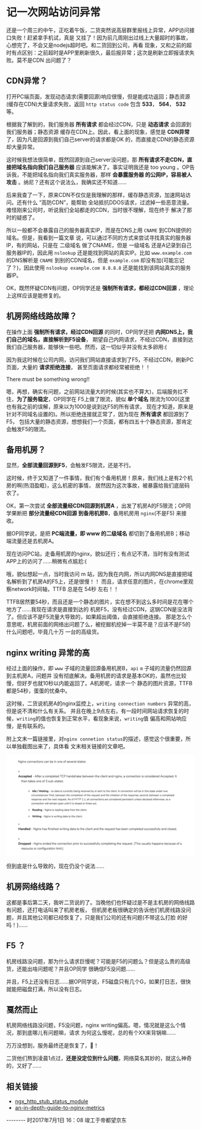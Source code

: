 # 记一次网站访问异常

还是一个周三的中午，正吃着午饭，二货突然说高层群里报线上异常，APP访问接口失败！赶紧拿手机试，真是
又挂了！因为前几周刚出过线上大量超时的事故，心想完了，不会又是nodejs超时吧。和二货回到公司，再看
现象，又和之前的超时有点区别：之前超时是APP里刷新很久，最后报异常；这次是刷新立即报请求失败。莫不是CDN
出问题了？



## CDN异常？

打开PC端页面，发现动态请求(需要回源)响应很慢，但是能成功返回；静态资源(缓存在CDN)大量请求失败，返回
`http status code` 包含 **533**， **564**， **532** 等。

根据我了解到的，我们服务器 **所有请求** 都会经过CDN，只是 **动态请求** 会回源到我们服务器；静态资源
缓存在CDN上。因此，看上面的现象，感觉是 **CDN异常** 了，因为凡是回源到我们自己server的请求都是OK
的，而直接走CDN的静态资源却大量异常。

这时候我想法很简单，既然回源到自己server没问题，那 **所有请求不走CDN，直接把域名指向我们自己服务器**
应该能解决了。事实证明我还是 too young 。OP告诉我，不能把域名指向我们真实服务器，那样 **会暴露服务器
的公网IP，容易被人攻击** 。纳尼？还有这个说法么，我确实还不知道……

后来我查了一下，原来CDN不仅仅是我理解的那样，缓存静态资源，加速网站访问。还有什么 “高防CDN”，能帮助
全站抵抗DDOS请求，过滤掉一些恶意流量。难怪刚来公司时，听说我们全站都走的CDN，当时很不理解，现在终于
解决了那时的疑惑了。

所以一般都不会暴露自己的服务器真实IP，而是在DNS上用 `CNAME` 到CDN提供的域名。但是，我看到一篇文章
说，可以通过不同的方式来尝试寻找真实的服务器IP，有的网站，只是在 二级域名 做了CNAME，但是 一级域名
还是A记录到自己服务器IP的，因此用 `nslookup` 还是能找到网站的真实IP。比如 `www.example.com`
的DNS解析是 `CNAME` 到别的CDN域名，但是 `example.com` 却没有加(可能忘记了？)，因此使用
`nslookup example.com 8.8.8.8` 还是能找到该网站真实的服务器IP。

OK，既然怀疑CDN有问题，OP同学还是 **强制所有请求，都经过CDN回源** ，理论上这样应该是能修复的。


## 机房网络线路故障？

在操作上面 **强制所有请求，经过CDN回源** 的同时，OP同学还把 **内网DNS上，我们自己的域名，直接解析到F5设备**，
期望自己内网请求，不经过CDN，直接到达我们自己服务器，能够快一些吧。然而，这一切似乎并没有太多卵用:(

因为我这时候在公司内网，访问我们网站直接请求到了F5，不经过CDN，刷新PC页面，大量的 **请求拒绝连接**，
甚至页面请求都经常被拒绝！！

There must be something wrong!!

嗯，再想，确实有问题，之前网站流量大的时候(其实也不算大)，后端服务扛不住，**为了服务稳定**，OP同学在
F5上做了限流，貌似 **单个域名** 限流为1000(这里也有我之前的误解，原来以为1000是说到达F5的所有请求，
现在才知道，原来是针对不同域名设置的)。所以拒绝连接就正常了，因为现在 **所有请求** 都回源到了F5，
包括大量的静态资源，想想我们一个页面，都有四五十个静态资源，那肯定会触发F5的限流。


## 备用机房？

显然，**全部流量回源到F5**，会触发F5限流，还是不行。

这时候，终于又知道了一件事情，我们有个备用机房！原来，我们线上是有2个机房的啊(热泪盈眶)，这么机密的事情，
居然因为这次事故，被暴露给我们底层码农了。

OK，第一次尝试 **全部流量经CDN回源到机房A** ，出发了机房A的F5限流；OP同学果断把 **部分流量经CDN回源
到备用机房B**，备用机房用 `nginx`(不是F5) 来接收。

据OP同学说，是把 **PC端流量，即 www 的二级域名** 都切到了备用机房B；移动端流量还是去机房A。

现在访问PC站，走备用机房的nginx，貌似还行；有点记不清，当时有没有测试APP上的访问了……稍微有点尴尬:(

哦，貌似想起一点，当时我访问 m 站，因为我在内网，所以内网DNS是直接把域名解析到了机房A的F5上，还是很慢！！
而且，请求任意的图片，在chrome里观察network时间轴，TTFB 总是在 54秒 左右！！

TTFB居然要54秒，而且还是一个静态的图片，实在想不到这么多时间是花在哪个地方了……我现在请求是直接到达的
机房F5，没有经过CDN，这锅CDN是没法背了。但应该不是F5流量大导致的，如果超出阈值，会直接拒绝连接。
那是怎么个意思呢，机房前面的网络出问题了么，被挖掘机挖掉一半莫不是？应该不是F5的什么问题吧，毕竟几十万
一台的高级货。


## nginx writing 异常的高

经过上面的操作，即 `www` 子域的流量回源备用机房B，`api` `m` 子域的流量仍然回源到主机房A，问题并
没有彻底解决。备用机房的请求是基本OK的，虽然也比较慢，但好歹也就10秒以内能返回了。A机房呢，请求一个
静态的图片资源，TTFB都是54秒，蛋蛋的忧桑中。

这时候，二货说机房A的nginx监控上，`writing connection numbers` 异常的高，但是说不清和什么有关系。
并且在晚上9点左右，有一段时间网站请求恢复的时候，`writing`的值也恢复到正常水平，看现象来说，`writing`值
偏高和网站响应慢，是有联系的。

附上文末一篇链接里，对`nginx connetion status`的描述，感觉这个很重要，所以单独截图出来了，具体看
文末相关链接的文章吧。

![nginx connection status](./nginx-connection-status.png)

但到底是什么导致的，现在仍没个说法……


## 机房网络线路？

这都是事后第二天，我听二货说的了。当晚他们也怀疑过是不是主机房的网络线路有问题，还打电话叫来了机房老板，
但机房老板很确定的告诉他们机房线路没问题，并且其他公司都已经恢复了，只是我们公司的还有问题(不带这么打脸
的好吗！)……


## F5 ？

机房线路没问题，那为什么请求巨慢呢？可能是F5的问题么？但是这么贵的高级货，还能出啥问题呢？并且OP同学
很确信F5没问题……

并且，F5上还没有日志……据OP同学说，F5磁盘只有几个G，如果打日志，很快就能把磁盘打满，所以没有日志。


## 戛然而止

机房网络线路没问题，F5没问题，nginx writing偏高。嗯，情况就是这么个情况，那到底哪儿有问题嘛，请求
为何这么慢呢，总的有个XX来背锅嘛……

万万没想到，服务最终还是恢复了，👏！

二货他们熬到凌晨1点过，**还是没定位到什么问题**，网络莫名其妙的，就这么神奇的，又好了……


## 相关链接

* [ngx_http_stub_status_module](https://nginx.org/en/docs/http/ngx_http_stub_status_module.html)
* [an-in-depth-guide-to-nginx-metrics](https://www.scalyr.com/community/guides/an-in-depth-guide-to-nginx-metrics)


-------- 时2017年7月1日 16：08 竣工于帝都望京东
